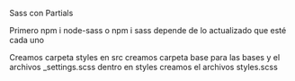Sass con Partials

Primero npm i node-sass o npm i sass depende de lo actualizado que esté
cada uno

Creamos carpeta styles en src creamos carpeta base para las bases y el
archivos \_settings.scss dentro en styles creamos el archivos
styles.scss
